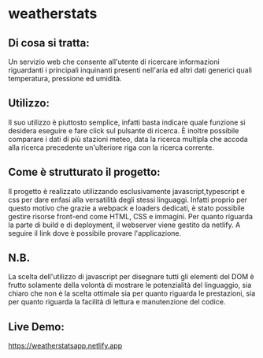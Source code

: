 # weatherstats
## Di cosa si tratta: 
 
Un servizio web che consente all'utente di ricercare informazioni riguardanti i principali inquinanti presenti nell'aria ed altri dati generici quali temperatura, pressione ed umidità.


## Utilizzo:

Il suo utilizzo è piuttosto semplice, infatti basta indicare quale funzione si desidera eseguire e fare click sul pulsante di ricerca. È inoltre possibile comparare i dati di più stazioni meteo, data la ricerca multipla che accoda alla ricerca precedente un'ulteriore riga con la ricerca corrente.


## Come è strutturato il progetto:
Il progetto è realizzato utilizzando esclusivamente javascript,typescript e css per dare enfasi alla versatilità degli stessi linguaggi. Infatti proprio per questo motivo che grazie a webpack e loaders dedicati,  è stato possibile gestire risorse front-end come HTML, CSS e immagini. Per quanto riguarda la parte di build e di deployment, il webserver viene gestito da netlify. A seguire il link dove è possibile provare l'applicazione.


## N.B.
La scelta dell'utilizzo di javascript per disegnare tutti gli elementi del DOM è frutto solamente della volontà di mostrare le potenzialità del linguaggio, sia chiaro che non è la scelta ottimale sia per quanto riguarda le prestazioni, sia per quanto riguarda la facilità di lettura e manutenzione del codice.

## Live Demo:

https://weatherstatsapp.netlify.app
